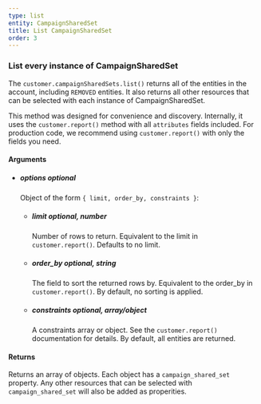 ```yaml
---
type: list
entity: CampaignSharedSet 
title: List CampaignSharedSet 
order: 3
---
```


### List every instance of CampaignSharedSet 


The `customer.campaignSharedSets.list()` returns all of the entities in the account, including `REMOVED` entities. It also returns all other resources that can be selected with each instance of CampaignSharedSet.

This method was designed for convenience and discovery. Internally, it uses the `customer.report()` method with all `attributes` fields included. For production code, we recommend using `customer.report()` with only the fields you need.


#### Arguments

- ##### options *optional*
    Object of the form `{ limit, order_by, constraints }`:
    - ##### limit *optional, number*
        Number of rows to return. Equivalent to the limit in `customer.report()`. Defaults to no limit.
    - ##### order_by *optional, string*
        The field to sort the returned rows by. Equivalent to the order_by in `customer.report()`. By default, no sorting is applied.
    - ##### constraints *optional, array/object*
        A constraints array or object. See the `customer.report()` documentation for details. By default, all entities are returned.


#### Returns

Returns an array of objects.
Each object has a `campaign_shared_set` property. Any other resources that can be selected with `campaign_shared_set` will also be added as properities.
